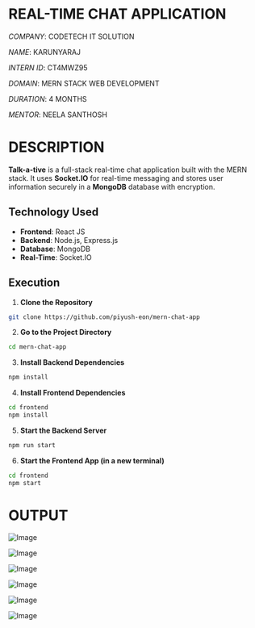 # REAL-TIME CHAT APPLICATION

*COMPANY*: CODETECH IT SOLUTION

*NAME*: KARUNYARAJ

*INTERN ID*: CT4MWZ95

*DOMAIN*: MERN STACK WEB DEVELOPMENT

*DURATION*: 4 MONTHS

*MENTOR*: NEELA SANTHOSH

# DESCRIPTION

**Talk-a-tive** is a full-stack real-time chat application built with the MERN stack. It uses **Socket.IO** for real-time messaging and stores user information securely in a **MongoDB** database with encryption.

## Technology Used

- **Frontend**: React JS  
- **Backend**: Node.js, Express.js  
- **Database**: MongoDB  
- **Real-Time**: Socket.IO

## Execution

1. **Clone the Repository**

```bash
git clone https://github.com/piyush-eon/mern-chat-app
```

2. **Go to the Project Directory**

```bash
cd mern-chat-app
```

3. **Install Backend Dependencies**

```bash
npm install
```

4. **Install Frontend Dependencies**

```bash
cd frontend
npm install
```

5. **Start the Backend Server**

```bash
npm run start
```

6. **Start the Frontend App (in a new terminal)**

```bash
cd frontend
npm start
```

# OUTPUT

![Image](https://github.com/user-attachments/assets/7cc850df-d840-4f4f-a101-add82ddda1d5)

![Image](https://github.com/user-attachments/assets/7dbf8425-e845-4433-b497-f2391ce3f5cf)

![Image](https://github.com/user-attachments/assets/68a237e4-ae1e-4b69-9283-94825404b580)

![Image](https://github.com/user-attachments/assets/e9554b8e-5abd-44ec-93c5-b8f235162c1e)

![Image](https://github.com/user-attachments/assets/ced0f15c-521e-47aa-afcd-c07b90945f9b)

![Image](https://github.com/user-attachments/assets/a396fbfe-c845-459c-a6ac-1a43743cd929)
